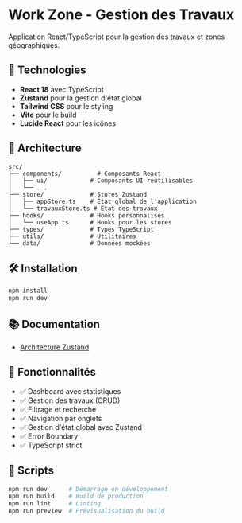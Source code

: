# Work Zone - Gestion des Travaux

Application React/TypeScript pour la gestion des travaux et zones géographiques.

## 🚀 Technologies

- **React 18** avec TypeScript
- **Zustand** pour la gestion d'état global
- **Tailwind CSS** pour le styling
- **Vite** pour le build
- **Lucide React** pour les icônes

## 📁 Architecture

```
src/
├── components/          # Composants React
│   ├── ui/            # Composants UI réutilisables
│   └── ...
├── store/             # Stores Zustand
│   ├── appStore.ts    # État global de l'application
│   └── travauxStore.ts # État des travaux
├── hooks/             # Hooks personnalisés
│   └── useApp.ts      # Hooks pour les stores
├── types/             # Types TypeScript
├── utils/             # Utilitaires
└── data/              # Données mockées
```

## 🛠️ Installation

```bash
npm install
npm run dev
```

## 📚 Documentation

- [Architecture Zustand](./docs/ARCHITECTURE.md)

## 🎯 Fonctionnalités

- ✅ Dashboard avec statistiques
- ✅ Gestion des travaux (CRUD)
- ✅ Filtrage et recherche
- ✅ Navigation par onglets
- ✅ Gestion d'état global avec Zustand
- ✅ Error Boundary
- ✅ TypeScript strict

## 🔧 Scripts

```bash
npm run dev      # Démarrage en développement
npm run build    # Build de production
npm run lint     # Linting
npm run preview  # Prévisualisation du build
```
